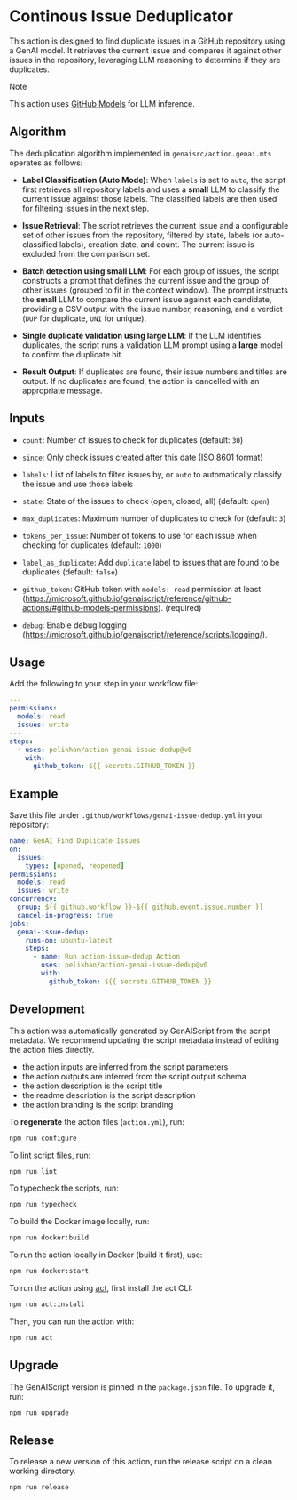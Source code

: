 # Continous Issue Deduplicator

This action is designed to find duplicate issues in a GitHub repository using a GenAI model. It retrieves the current issue and compares it against other issues in the repository, leveraging LLM reasoning to determine if they are duplicates.

> [!NOTE]
> This action uses [GitHub Models](https://github.com/models) for LLM inference.

## Algorithm

The deduplication algorithm implemented in `genaisrc/action.genai.mts` operates as follows:

- **Label Classification (Auto Mode)**: When `labels` is set to `auto`, the script first retrieves all repository labels and uses a **small** LLM to classify the current issue against those labels. The classified labels are then used for filtering issues in the next step.

- **Issue Retrieval**: The script retrieves the current issue and a configurable set of other issues from the repository, filtered by state, labels (or auto-classified labels), creation date, and count. The current issue is excluded from the comparison set.

- **Batch detection using small LLM**: For each group of issues, the script constructs a prompt that defines the current issue and the group of other issues (grouped to fit in the context window). The prompt instructs the **small** LLM to compare the current issue against each candidate, providing a CSV output with the issue number, reasoning, and a verdict (`DUP` for duplicate, `UNI` for unique).

- **Single duplicate validation using large LLM**: If the LLM identifies duplicates, the script runs a validation LLM prompt using a **large** model to confirm the duplicate hit.

- **Result Output**: If duplicates are found, their issue numbers and titles are output. If no duplicates are found, the action is cancelled with an appropriate message.

## Inputs

- `count`: Number of issues to check for duplicates (default: `30`)
- `since`: Only check issues created after this date (ISO 8601 format)
- `labels`: List of labels to filter issues by, or `auto` to automatically classify the issue and use those labels
- `state`: State of the issues to check (open, closed, all) (default: `open`)
- `max_duplicates`: Maximum number of duplicates to check for (default: `3`)
- `tokens_per_issue`: Number of tokens to use for each issue when checking for duplicates (default: `1000`)
- `label_as_duplicate`: Add `duplicate` label to issues that are found to be duplicates (default: `false`)

- `github_token`: GitHub token with `models: read` permission at least (https://microsoft.github.io/genaiscript/reference/github-actions/#github-models-permissions). (required)
- `debug`: Enable debug logging (https://microsoft.github.io/genaiscript/reference/scripts/logging/).

## Usage

Add the following to your step in your workflow file:

```yaml
---
permissions:
  models: read
  issues: write
---
steps:
  - uses: pelikhan/action-genai-issue-dedup@v0
    with:
      github_token: ${{ secrets.GITHUB_TOKEN }}
```

## Example

Save this file under `.github/workflows/genai-issue-dedup.yml` in your repository:

```yaml
name: GenAI Find Duplicate Issues
on:
  issues:
    types: [opened, reopened]
permissions:
  models: read
  issues: write
concurrency:
  group: ${{ github.workflow }}-${{ github.event.issue.number }}
  cancel-in-progress: true
jobs:
  genai-issue-dedup:
    runs-on: ubuntu-latest
    steps:
      - name: Run action-issue-dedup Action
        uses: pelikhan/action-genai-issue-dedup@v0
        with:
          github_token: ${{ secrets.GITHUB_TOKEN }}
```

## Development

This action was automatically generated by GenAIScript from the script metadata.
We recommend updating the script metadata instead of editing the action files directly.

- the action inputs are inferred from the script parameters
- the action outputs are inferred from the script output schema
- the action description is the script title
- the readme description is the script description
- the action branding is the script branding

To **regenerate** the action files (`action.yml`), run:

```bash
npm run configure
```

To lint script files, run:

```bash
npm run lint
```

To typecheck the scripts, run:

```bash
npm run typecheck
```

To build the Docker image locally, run:

```bash
npm run docker:build
```

To run the action locally in Docker (build it first), use:

```bash
npm run docker:start
```

To run the action using [act](https://nektosact.com/), first install the act CLI:

```bash
npm run act:install
```

Then, you can run the action with:

```bash
npm run act
```

## Upgrade

The GenAIScript version is pinned in the `package.json` file. To upgrade it, run:

```bash
npm run upgrade
```

## Release

To release a new version of this action, run the release script on a clean working directory.

```bash
npm run release
```
